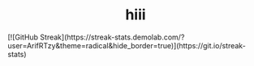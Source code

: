 <h1 align="center">hiii</h1>
[![GitHub Streak](https://streak-stats.demolab.com/?user=ArifRTzy&theme=radical&hide_border=true)](https://git.io/streak-stats)
